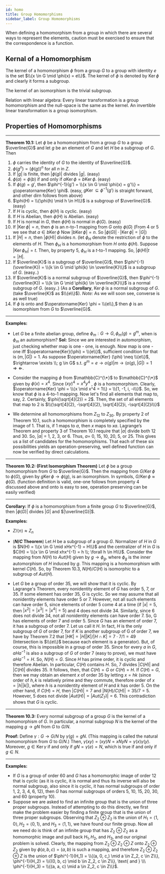 ```yaml
---
id: homo
title: Group Homomorphisms
sidebar_label: Group Homomorphisms
---
```


When defining a homomorphism from a group in which there are
several ways to represent the elements, caution must be exercised to
ensure that the correspondence is a function.

## Kernal of a Homomorphism

The kernel of a homomorphism $\phi$ from a group $G$ to a group with
identity $e$ is the set $\\{x \in G \mid \phi(x) = e\\}$. The kernel of $\phi$ is denoted by $\operatorname{Ker} \phi$ and clearly it forms a subgroup.

The kernel of an isomorphism is the trivial subgroup.

Relation with linear algebra: Every linear transformation is a group homomorphism and the null-space is the same as the kernel. An invertible linear transformation is a group isomorphism.

## Properties of Homomorphisms

---

**Theorem 10.1:** Let $\phi$ be a homomorphism from a group $G$ to a group $\overline{G}$ and let $g$ be an element of $G$ and let $H$ be a subgroup of $G$. Then
1. $\phi$ carries the identity of $G$ to the identity of $\overline{G}$.
2. $\phi(g^n) = (\phi(g))^n$ for all $n$ in $Z$.
3. If $|g|$ is finite, then $|\phi(g)|$ divides $|g|$. (easy)
4. $\phi(a) = \phi(b)$ if and only if $a\operatorname{Ker} \phi = b\operatorname{Ker} \phi$. (easy)
5. If $\phi(g) = g'$, then $\phi^{-1}(g') = \\{x \in G \mid \phi(x) = g'\\} = g\operatorname{Ker} \phi$. (easy, $g\operatorname{Ker} \subseteq \phi^{-1}(g')$ is straight forward, and other dirn follows from above)
6. $\phi(H) = \\{\phi(h) \mid h \in H\\}$ is a subgroup of $\overline{G}$. (easy)
7. If $H$ is cyclic, then $\phi(H)$ is cyclic. (easy)
8. If $H$ is Abelian, then $\phi(H)$ is Abelian. (easy)
9. If $H$ is normal in $G$, then $\phi(H)$ is normal in $\phi(G)$. (easy)
10. If $|\operatorname{Ker} \phi| = n$, then $\phi$ is an $n$-to-1 mapping from $G$ onto $\phi(G)$ (From 4 or 5 we see that $a \in b \operatorname{Ker} \phi$ Now $|b \operatorname{Ker} \phi| = n$. So $|\phi(G)| \cdot |\operatorname{Ker} \phi | = |G|$) 
11. If $|H| = n$, then $|\phi(H)|$ divides $n$. (let $\phi_H$ denote the restriction of $\phi$ to the elements of $H$. Then $\phi_H$ is a homomorphism from $H$ onto $\phi(H).$  Suppose $|\operatorname{Ker} \phi_H| = t.$ Then, by property 5, $\phi_H$ is a $t$-to-1 mapping. So, $|\phi(H)|t = |H|$.
12. If $\overline{K}$ is a subgroup of $\overline{G}$, then $\phi^{-1}(\overline{K}) = \\{k \in G \mid \phi(k) \in \overline{K}\\}$  is a subgroup of $G$. (easy..)
13. If $\overline{K}$ is a normal subgroup of $\overline{G}$, then $\phi^{-1}(\overline{K}) = \\{k \in G \mid \phi(k) \in \overline{K}\\}$ is a normal subgroup of $G$. (easy..) (As a **Corollary**, $\operatorname{Ker} \phi$ is a normal subgroup of $G$. (take $\overline{K}$ as $\\{e\\}$). *Note:* As we will soon see, converse is as well true)
14. If $\phi$ is onto and $\operatorname{Ker} \phi = \\{e\\},$ then $\phi$ is an isomorphism from $G$ to $\overline{G}$.

---

**Examples:** 

- Let $G$ be a finite abelian group, define $\phi_m : G \rightarrow G, \phi_m(g) = g^m$, when is $\phi_m$ an automorphism?
  **Sol:** Since we are interested in automorphism, just checking whether map is one - one, is enough. Now map is one - one iff $\operatorname{Ker}(\phi) = \\{e\\}$, sufficient condition for that is $(m, |G|) = 1$. As suppose $\operatorname{Ker} (\phi) \neq \\{e\\}$, $\rightarrow \exists \\; g \in G$ s.t. $g^m = e \rightarrow o(g) | m \rightarrow (o(g), |G|) = 1$ $\Rightarrow \Leftarrow$.

- Consider the mapping $\phi$ from $\mathbb{C}^{\*}$ to $\mathbb{C}^{\*}$ given by $\phi(x) = x^4$. Since $(xy)^4 = x^4y^4$ , $\phi$ is a homomorphism. Clearly, $\operatorname{Ker} \phi = \\{x \mid x^4 = 1\\} = \\{1, -1, i, -i\\}$. So, we know that $\phi$ is a 4-to-1 mapping. Now let's find all elements that map to, say, 2. Certainly, $\phi(\sqrt[4]{2}) = 2$. Then, the set of all elements that map to 2 is $\\{\sqrt[4]{2}, -\sqrt[4]{2}, \sqrt[4]{2}i, -\sqrt[4]{2}i\\}$

- We determine all homomorphisms from $Z_{12}$ to $Z_{30}$. By property 2 of Theorem 10.1, such a homomorphism is completely specified by the image of 1. That is, if 1 maps to $a$, then $x$ maps to $xa$. Lagrange’s Theorem and property 3 of Theorem 10.1 require that $|a|$ divide both 12 and 30. So, $|a|$ = 1, 2, 3, or 6. Thus, $a =$ 0, 15, 10, 20, 5, or 25. This gives us a list of candidates for the homomorphisms. That each of these six possibilities yields an operation-preserving, well defined function can now be verified by direct calculations.

---

**Theorem 10.2: (First Isomorphism Theorem)** Let $\phi$ be a group homomorphism from $G$ to $\overline{G}$. Then the mapping
from $G/\operatorname{Ker} \phi$ to $\phi(G)$, given by $g\operatorname{Ker} \phi \rightarrow \phi(g)$, is an isomorphism. In symbols, $G/\operatorname{Ker} \phi \approx \phi(G)$. (function definition is valid, one-one follows from property 4 discussed above and onto is easy to see, operation preserving can be easily verified)

---

**Corollary:** If $\phi$ is a homomorphism from a finite group $G$ to $\overline{G}$, then $|\phi(G)|$ divides $|G|$ and $|\overline{G}|$.

**Examples:**

- $Z/\langle n \rangle \approx Z_n$ 

- (**$N/C$ Theorem**) Let $H$ be a subgroup of a group $G$. Normalizer of $H$ in $G$ is $N(H) = \\{x \in G \mid xHx^{-1} = H\\}$ and the centralizer of $H$ in $G$ is $C(H) = \\{x \in G \mid xhx^{-1} = h \\; \forall h \in H\\}$. Consider the mapping from $N(H)$ to $Aut(H)$ given by $g \rightarrow \phi_g$, where $\phi_g$ is the inner automorphism of $H$ induced by $g$. This mapping is a homomorphism with kernel $C(H)$. So, by Theorem 10.3, $N(H)/C(H)$ is isomorphic to a subgroup of $Aut(H)$.

- Let $G$ be a group of order 35, we will show that it is cyclic. By Lagrange's Theorem, every nonidentity element of $G$ has order 5, 7, or 35. If some element has order 35, $G$ is cyclic. So we may assume that all nonidentity elements have order 5 or 7. However, not all such elements can have order 5, since elements of order 5 come 4 at a time
(if $|x| = 5$, then $|x^2| = |x^3| = |x^4| = 5$) and 4 does not divide 34. Similarly, since 6 does not divide 34, not all nonidentity elements can have order 7. So, G has elements of order 7 and order 5. Since $G$ has an element of order 7, it has a subgroup of order 7. Let us call it $H$. In fact, $H$ is the only subgroup of $G$ of order 7, for if $K$ is another subgroup of G of order 7, we have by Theorem 7.2 that $|HK| = |H||K|/|H \cap K| = 7 \cdot 7/1 = 49$ (Intersection is $\\{e\\}$ because each element is a generator). But, of course, this is impossible in a group of order 35. Since for every $a$ in $G$, $aHa^{-1}$ is also a subgroup of $G$ of order 7 (easy to prove), we must have $aHa^{-1} = H.$ So, $N(H) = G.$ Since $H$ has prime order, it is cyclic and therefore Abelian. In particular, $C(H)$ contains $H$. So, 7 divides $|C(H)|$ and $|C(H)|$ divides 35. It follows, then, that $C(H) = G$ or $C(H) = H.$ If $C(H) = G$, then we may obtain an element $x$ of order 35 by letting $x = hk$ (since order of $h, k$ is relatively prime and they commute, therefore order of $x = |h||k|$), where $h$ is a nonidentity element of $H$ and $k$ has order 5. On the other hand, if $C(H) = H$, then $|C(H)| = 7$ and $|N(H)/C(H)| = 35/7 = 5$. However, 5 does not divide $|Aut(H)| = |Aut(Z_7)| = 6$. This contradiction shows that $G$ is cyclic.

---

**Theorem 10.3:** Every normal subgroup of a group $G$ is the kernel of a homomorphism of $G$. In particular, a normal subgroup $N$ is the kernel of the mapping $g \rightarrow gN$ from $G$ to $G/N$.

**Proof:** Define $\gamma: G \rightarrow G/N$ by $\gamma(g) = gN$. (This mapping is called the natural homomorphism from $G$ to $G/N$.) Then, $\gamma(xy) = (xy)N = xNyN = \gamma(x)\gamma(y)$. Moreover, $g \in \operatorname{Ker} \gamma$ if and only if $gN = \gamma(e) = N$, which is true if and only if $g \in N$.

---

**Examples:**

-  If $G$ is a group of order 60 and $G$ has a homomorphic image of order 12 that is cyclic (as it is cyclic, it is normal and thus its inverse will also be normal subgroup, also since it is cyclic, it has normal subgroups of order 1, 2, 3, 4, 6, 12), then $G$ has normal subgroups of orders 5, 10, 15, 20, 30, and 60 (property 10).
- Suppose we are asked to find an infinite group that is the union of three proper subgroups. Instead of attempting to do this directly, we first make the problem easier by finding a finite group that is the union of three proper subgroups. Observing that $Z_2 \oplus Z_2$ is the union of $H_1 = \langle 1, 0\rangle, H_2 = \langle 0, 1\rangle$, and $H_3 = \langle 1, 1\rangle$, we have found our finite group. Now all we need do is think of an infinite group that has $Z_2 \oplus Z_2$ as a homomorphic image and pull back $H_1, H_2,$ and $H_3,$ and our original problem is solved. Clearly, the mapping from $Z_2 \oplus Z_2 \oplus Z$ onto $Z_2 \oplus Z_2$ given by $\phi(a, b, c) = (a, b)$ is such a mapping, and therefore $Z_2 \oplus Z_2 \oplus Z$ is the union of $\phi^{-1}(H_1) = \\{(a, 0, c,) \mid a \in Z_2, c \in Z\\}, \phi^{-1}(H_2) = \\{(0, b, c) \mid b \in Z_2, c \in Z\\}, \text{ and } \\\ \phi^{-1}(H_3) = \\{(a, a, c) \mid a \in Z_2, c \in Z\\}$.






